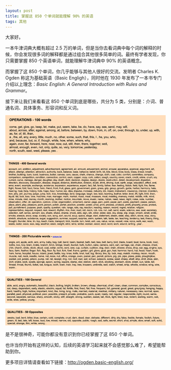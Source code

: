 ```yaml
---
layout: post
title: 掌握这 850 个单词就能理解 90% 的英语
tags: 其他
---
```


大家好。

一本牛津词典大概有超过 2.5 万的单词，但是当你去看词典中每个词的解释的时候，你会发现很多词的解释都是通过组合其他很多简单的词。最终有学者发现，你只需要掌握 850 个英语单词，就能理解牛津词典中 90% 的英语概念。

而掌握了这 850 个单词，你几乎能够与其他人很好的交流。发明者 Charles K. Ogden 称这为基础英语（Basic Engligh），同时他在 1930 年发布了一本书专门介绍以上理念：*Basic English: A General Introduction with Rules and Grammar*。

接下来让我们来看看这 850 个单词到底是哪些，共分为 5 类，分别是：介词、普通名词、具体事务、形容词和反义词。

![image-20201122215824643](https://raw.githubusercontent.com/ZhuPeng/pic/master/images/compress_image-20201122215824643.png)

![image-20201122215846625](https://raw.githubusercontent.com/ZhuPeng/pic/master/images/compress_image-20201122215846625.png)

![image-20201122215909791](https://raw.githubusercontent.com/ZhuPeng/pic/master/images/compress_image-20201122215909791.png)

![image-20201122215951561](https://raw.githubusercontent.com/ZhuPeng/pic/master/images/compress_image-20201122215951561.png)

![image-20201122220000544](https://raw.githubusercontent.com/ZhuPeng/pic/master/images/compress_image-20201122220000544.png)

是不是很神奇，可能你都没有意识到你已经掌握了这 850 个单词。

也许当你开始有这样的认知，后续的英语学习起来就不会感觉那么难了，希望能帮助到你。

更多项目详情请查看如下链接：http://ogden.basic-english.org/
